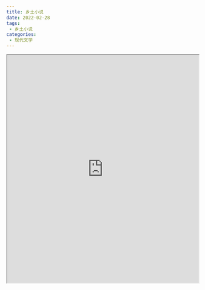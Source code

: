 ```yaml
---
title: 乡土小说
date: 2022-02-28
tags:
 - 乡土小说
categories:
 - 现代文学
---
```




<iframe src="https://study-doc.yourtools.icu/pdf/web/viewer.html?file=https://vkceyugu.cdn.bspapp.com/VKCEYUGU-e9075d72-0451-48df-afe1-d46932ae4554/013a62bc-b1a2-4947-9403-344548a0bb27.pdf" width="100%" height="600px"></iframe>
